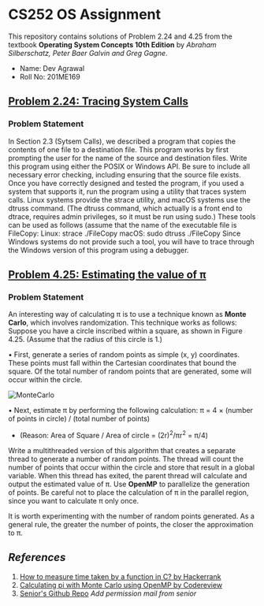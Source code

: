 # CS252 OS Assignment
This repository contains solutions of Problem 2.24 and 4.25 from the textbook **Operating System Concepts 10th Edition** by _Abraham Silberschatz, Peter Baer Galvin and Greg Gagne_. 
- Name: Dev Agrawal 
- Roll No: 201ME169

## [Problem 2.24: Tracing System Calls](https://github.com/DevAgrawal04/OperatingSystems_Assignment_CS252/edit/main/Q_2.24/README.md)

### Problem Statement
In Section 2.3 (Sytsem Calls), we described a program that copies the contents of one file
to a destination file. This program works by first prompting the user for
the name of the source and destination files. Write this program using
either the POSIX or Windows API. Be sure to include all necessary error
checking, including ensuring that the source file exists.
Once you have correctly designed and tested the program, if you used
a system that supports it, run the program using a utility that traces system calls. Linux systems provide the strace utility, and macOS systems
use the dtruss command. (The dtruss command, which actually is a
front end to dtrace, requires admin privileges, so it must be run using
sudo.) These tools can be used as follows (assume that the name of the
executable file is FileCopy:
Linux:
strace ./FileCopy
macOS:
sudo dtruss ./FileCopy
Since Windows systems do not provide such a tool, you will have to
trace through the Windows version of this program using a debugger.

## [Problem 4.25: Estimating the value of π](https://github.com/DevAgrawal04/OperatingSystems_Assignment_CS252/edit/main/Q_4.25/README.md)

### Problem Statement
An interesting way of calculating π is to use a technique known as **Monte
Carlo**, which involves randomization. This technique works as follows:
Suppose you have a circle inscribed within a square, as shown in
Figure 4.25. (Assume that the radius of this circle is 1.)

• First, generate a series of random points as simple (x, y) coordinates.
These points must fall within the Cartesian coordinates that bound
the square. Of the total number of random points that are generated,
some will occur within the circle.

![MonteCarlo](https://media.geeksforgeeks.org/wp-content/uploads/MonteCarlo.png)

• Next, estimate π by performing the following calculation:
π = 4 × (number of points in circle) / (total number of points)
- (Reason: Area of Square / Area of circle = (2r)<sup>2</sup>/πr<sup>2</sup>  = π/4)

Write a multithreaded version of this algorithm that creates a separate
thread to generate a number of random points. The thread will count
the number of points that occur within the circle and store that result
in a global variable. When this thread has exited, the parent thread will
calculate and output the estimated value of π.
Use **OpenMP** to parallelize the generation of points. Be
careful not to place the calculation of π in the parallel region, since you
want to calculate π only once.

It is worth experimenting with the number of random points generated. As a general rule, the
greater the number of points, the closer the approximation to π.


## _References_
1. [How to measure time taken by a function in C? by Hackerrank](https://www.geeksforgeeks.org/how-to-measure-time-taken-by-a-program-in-c/)
2. [Calculating pi with Monte Carlo using OpenMP by Codereview](https://codereview.stackexchange.com/questions/256274/calculating-pi-with-monte-carlo-using-openmp)
3. [Senior's Github Repo](https://github.com/sankronaldo/CS-252-OS-Assignment)
_Add permission mail from senior_
